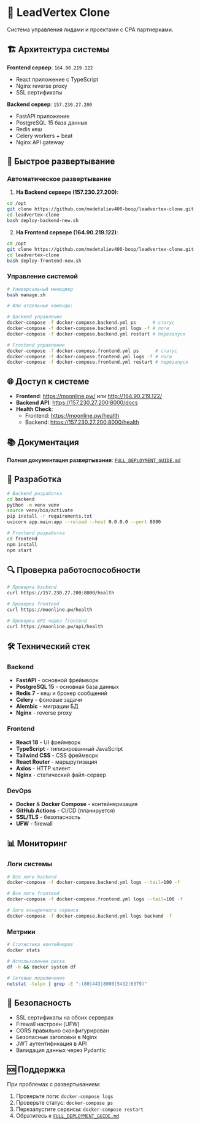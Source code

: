 # 🚀 LeadVertex Clone

Система управления лидами и проектами с CPA партнерками.

## 🏗️ Архитектура системы

**Frontend сервер**: `164.90.219.122`
- React приложение с TypeScript
- Nginx reverse proxy
- SSL сертификаты

**Backend сервер**: `157.230.27.200`
- FastAPI приложение
- PostgreSQL 15 база данных
- Redis кеш
- Celery workers + beat
- Nginx API gateway

## 🚀 Быстрое развертывание

### Автоматическое развертывание

1. **На Backend сервере (157.230.27.200)**:
```bash
cd /opt
git clone https://github.com/medetaliev400-boop/leadvertex-clone.git
cd leadvertex-clone
bash deploy-backend-new.sh
```

2. **На Frontend сервере (164.90.219.122)**:
```bash
cd /opt
git clone https://github.com/medetaliev400-boop/leadvertex-clone.git
cd leadvertex-clone
bash deploy-frontend-new.sh
```

### Управление системой

```bash
# Универсальный менеджер
bash manage.sh

# Или отдельные команды:

# Backend управление
docker-compose -f docker-compose.backend.yml ps      # статус
docker-compose -f docker-compose.backend.yml logs -f # логи
docker-compose -f docker-compose.backend.yml restart # перезапуск

# Frontend управление
docker-compose -f docker-compose.frontend.yml ps      # статус
docker-compose -f docker-compose.frontend.yml logs -f # логи
docker-compose -f docker-compose.frontend.yml restart # перезапуск
```

## 🌐 Доступ к системе

- **Frontend**: https://moonline.pw/ или http://164.90.219.122/
- **Backend API**: https://157.230.27.200:8000/docs
- **Health Check**: 
  - Frontend: https://moonline.pw/health
  - Backend: https://157.230.27.200:8000/health

## 📚 Документация

**Полная документация развертывания**: [`FULL_DEPLOYMENT_GUIDE.md`](FULL_DEPLOYMENT_GUIDE.md)

## 🔧 Разработка

```bash
# Backend разработка
cd backend
python -m venv venv
source venv/bin/activate
pip install -r requirements.txt
uvicorn app.main:app --reload --host 0.0.0.0 --port 8000

# Frontend разработка
cd frontend
npm install
npm start
```

## 🔍 Проверка работоспособности

```bash
# Проверка backend
curl https://157.230.27.200:8000/health

# Проверка frontend
curl https://moonline.pw/health

# Проверка API через frontend
curl https://moonline.pw/api/health
```

## 🛠️ Технический стек

### Backend
- **FastAPI** - основной фреймворк
- **PostgreSQL 15** - основная база данных
- **Redis 7** - кеш и брокер сообщений
- **Celery** - фоновые задачи
- **Alembic** - миграции БД
- **Nginx** - reverse proxy

### Frontend
- **React 18** - UI фреймворк
- **TypeScript** - типизированный JavaScript
- **Tailwind CSS** - CSS фреймворк
- **React Router** - маршрутизация
- **Axios** - HTTP клиент
- **Nginx** - статический файл-сервер

### DevOps
- **Docker** & **Docker Compose** - контейнеризация
- **GitHub Actions** - CI/CD (планируется)
- **SSL/TLS** - безопасность
- **UFW** - firewall

## 📊 Мониторинг

### Логи системы
```bash
# Все логи backend
docker-compose -f docker-compose.backend.yml logs --tail=100 -f

# Все логи frontend
docker-compose -f docker-compose.frontend.yml logs --tail=100 -f

# Логи конкретного сервиса
docker-compose -f docker-compose.backend.yml logs backend -f
```

### Метрики
```bash
# Статистика контейнеров
docker stats

# Использование диска
df -h && docker system df

# Сетевые подключения
netstat -tulpn | grep -E ":(80|443|8000|5432|6379)"
```

## 🔐 Безопасность

- SSL сертификаты на обоих серверах
- Firewall настроен (UFW)
- CORS правильно сконфигурирован
- Безопасные заголовки в Nginx
- JWT аутентификация в API
- Валидация данных через Pydantic

## 🆘 Поддержка

При проблемах с развертыванием:

1. Проверьте логи: `docker-compose logs`
2. Проверьте статус: `docker-compose ps`
3. Перезапустите сервисы: `docker-compose restart`
4. Обратитесь к [`FULL_DEPLOYMENT_GUIDE.md`](FULL_DEPLOYMENT_GUIDE.md)